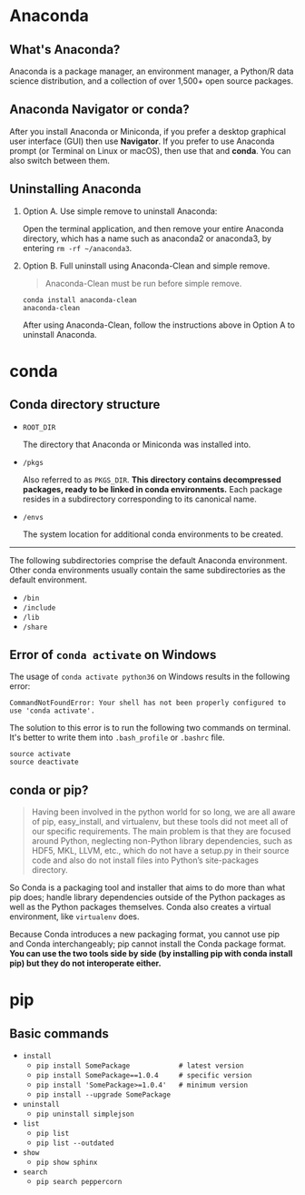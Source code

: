 # Anaconda

## What's Anaconda?

Anaconda is a package manager, an environment manager, a Python/R data science distribution, and a collection of over 1,500+ open source packages.

## Anaconda Navigator or conda?

After you install Anaconda or Miniconda, if you prefer a desktop graphical user interface (GUI) then use **Navigator**. If you prefer to use Anaconda prompt (or Terminal on Linux or macOS), then use that and **conda**. You can also switch between them.

## Uninstalling Anaconda

1. Option A. Use simple remove to uninstall Anaconda:

    Open the terminal application, and then remove your entire Anaconda directory, which has a name such as anaconda2 or anaconda3, by entering `rm -rf ~/anaconda3`.

2. Option B. Full uninstall using Anaconda-Clean and simple remove.

    > Anaconda-Clean must be run before simple remove.
    
    ```
    conda install anaconda-clean
    anaconda-clean
    ```
    
    After using Anaconda-Clean, follow the instructions above in Option A to uninstall Anaconda.

# conda

## Conda directory structure

- `ROOT_DIR`

    The directory that Anaconda or Miniconda was installed into.

- `/pkgs`

    Also referred to as `PKGS_DIR`. **This directory contains decompressed packages, ready to be linked in conda environments.** Each package resides in a subdirectory corresponding to its canonical name.

- `/envs`

    The system location for additional conda environments to be created.

---

The following subdirectories comprise the default Anaconda environment. Other conda environments usually contain the same subdirectories as the default environment.

- `/bin`
- `/include`
- `/lib`
- `/share`

## Error of `conda activate` on Windows

The usage of `conda activate python36` on Windows results in the following error:

```
CommandNotFoundError: Your shell has not been properly configured to use 'conda activate'.
```

The solution to this error is to run the following two commands on terminal. It's better to write them into `.bash_profile` or `.bashrc` file.

```
source activate
source deactivate
```

## conda or pip?

> Having been involved in the python world for so long, we are all aware of pip, easy_install, and virtualenv, but these tools did not meet all of our specific requirements. The main problem is that they are focused around Python, neglecting non-Python library dependencies, such as HDF5, MKL, LLVM, etc., which do not have a setup.py in their source code and also do not install files into Python’s site-packages directory.

So Conda is a packaging tool and installer that aims to do more than what pip does; handle library dependencies outside of the Python packages as well as the Python packages themselves. Conda also creates a virtual environment, like `virtualenv` does.

Because Conda introduces a new packaging format, you cannot use pip and Conda interchangeably; pip cannot install the Conda package format. **You can use the two tools side by side (by installing pip with conda install pip) but they do not interoperate either.**

# pip

## Basic commands

- `install`
    - `pip install SomePackage            # latest version`
    - `pip install SomePackage==1.0.4     # specific version`
    - `pip install 'SomePackage>=1.0.4'   # minimum version`
    - `pip install --upgrade SomePackage`
- `uninstall`
    - `pip uninstall simplejson`
- `list`
    - `pip list`
    - `pip list --outdated`
- `show`
    - `pip show sphinx`
- `search`
    - `pip search peppercorn`

